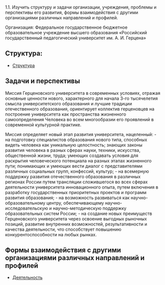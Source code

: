 1.1. Изучить структуру и задачи организации, учреждения, проблемы и перспективы его развития, формы взаимодействия с другими организациями различных направлений и профилей.

Организация: Федеральное государственное бюджетное образовательное учреждение высшего образования «Российский государственный педагогический университет им. А. И. Герцена»

## Структура:

- [Структура](https://www.herzen.spb.ru/sveden/struct/ "Структура")

## Задачи и перспективы

Миссия Герценовского университета в современных условиях, отражая основные ценности нового, характерного для начала 3-го тысячелетия смысла университетского образования и лучшие традиции отечественного образования, ориентирует коллектив герценовцев на построение университета как пространства жизненного самоопределения Человека во всем многообразии его проявлений в современной культурной практике.

Миссия определяет новый этап развития университета, нацеленный:
    - на подготовку специалистов образования нового типа, способных видеть человека как уникальную целостность; знающих законы развития человека в разных сферах науки, техники, искусства, общественной жизни, труда; умеющих создавать условия для раскрытия человеческого потенциала на разных этапах жизненного пути; понимающих и умеющих вести диалог с представителями различных социальных групп, конфессий, культур;
    - на всемерную поддержку развития отечественного образования в различных регионах России путем трансляции сложившегося во всех сферах деятельности университета инновационного опыта, путем включения в разработку государственных приоритетных проектов и программ развития образования;
    - на возможность развиваться как научно-образовательному центру, обеспечивающему научно-исследовательскую и научно-методическую поддержку образовательных систем России;
    - на создание новых преимуществ Герценовского университета через освоение выгодных рыночных позиций, развитие внутренних возможностей, результативности и качества деятельности, что способствует повышению конкурентоспособности на любых рынках.
    
## Формы взаимодействия с другими организациями различных направлений и профилей

- [Деятельность](https://www.herzen.spb.ru/main/activity/ "Деятельность")